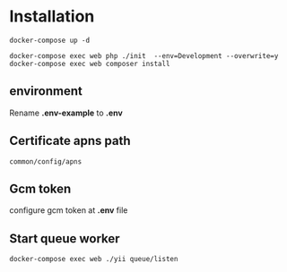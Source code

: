 Installation
===============================
```
docker-compose up -d
```

````
docker-compose exec web php ./init  --env=Development --overwrite=y
docker-compose exec web composer install
````

environment
-------------------
Rename __.env-example__ to __.env__


Certificate apns path
-------------------
```
common/config/apns
```

Gcm token
-------------------
configure gcm token at __.env__ file


Start queue worker
-------------------
``
docker-compose exec web ./yii queue/listen
``


